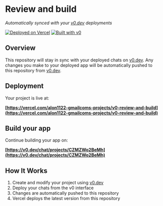 # Review and build

*Automatically synced with your [v0.dev](https://v0.dev) deployments*

[![Deployed on Vercel](https://img.shields.io/badge/Deployed%20on-Vercel-black?style=for-the-badge&logo=vercel)](https://vercel.com/alon1122-gmailcoms-projects/v0-review-and-build)
[![Built with v0](https://img.shields.io/badge/Built%20with-v0.dev-black?style=for-the-badge)](https://v0.dev/chat/projects/CZMZWo2BeMh)

## Overview

This repository will stay in sync with your deployed chats on [v0.dev](https://v0.dev).
Any changes you make to your deployed app will be automatically pushed to this repository from [v0.dev](https://v0.dev).

## Deployment

Your project is live at:

**[https://vercel.com/alon1122-gmailcoms-projects/v0-review-and-build](https://vercel.com/alon1122-gmailcoms-projects/v0-review-and-build)**

## Build your app

Continue building your app on:

**[https://v0.dev/chat/projects/CZMZWo2BeMh](https://v0.dev/chat/projects/CZMZWo2BeMh)**

## How It Works

1. Create and modify your project using [v0.dev](https://v0.dev)
2. Deploy your chats from the v0 interface
3. Changes are automatically pushed to this repository
4. Vercel deploys the latest version from this repository

